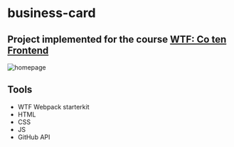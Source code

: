 # business-card
## Project implemented for the course [WTF: Co ten Frontend](https://cotenfrontend.pl/)

![homepage](https://user-images.githubusercontent.com/55924542/227777111-60f12411-61d6-4e3b-8d7d-96a823058844.png)

## Tools

- WTF Webpack starterkit
- HTML
- CSS
- JS
- GitHub API
